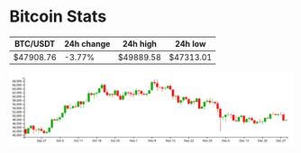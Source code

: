 # Bitcoin Stats

BTC/USDT|24h change|24h high|24h low|
|---|---|---|---|
|$47908.76|-3.77%|$49889.58|$47313.01|

<img src="./chart.svg">
